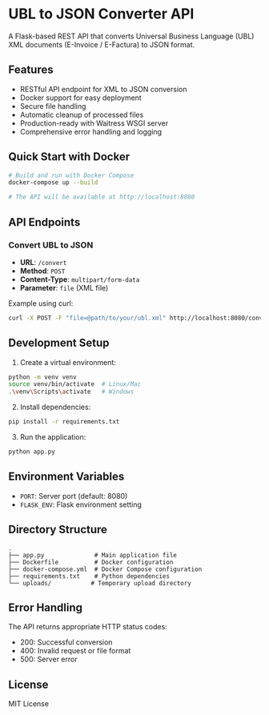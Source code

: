 # UBL to JSON Converter API

A Flask-based REST API that converts Universal Business Language (UBL) XML documents (E-Invoice / E-Factura) to JSON format.

## Features

- RESTful API endpoint for XML to JSON conversion
- Docker support for easy deployment
- Secure file handling
- Automatic cleanup of processed files
- Production-ready with Waitress WSGI server
- Comprehensive error handling and logging

## Quick Start with Docker

```bash
# Build and run with Docker Compose
docker-compose up --build

# The API will be available at http://localhost:8080
```

## API Endpoints

### Convert UBL to JSON
- **URL**: `/convert`
- **Method**: `POST`
- **Content-Type**: `multipart/form-data`
- **Parameter**: `file` (XML file)

Example using curl:
```bash
curl -X POST -F "file=@path/to/your/ubl.xml" http://localhost:8080/convert
```

## Development Setup

1. Create a virtual environment:
```bash
python -m venv venv
source venv/bin/activate  # Linux/Mac
.\venv\Scripts\activate   # Windows
```

2. Install dependencies:
```bash
pip install -r requirements.txt
```

3. Run the application:
```bash
python app.py
```

## Environment Variables

- `PORT`: Server port (default: 8080)
- `FLASK_ENV`: Flask environment setting

## Directory Structure

```
.
├── app.py              # Main application file
├── Dockerfile          # Docker configuration
├── docker-compose.yml  # Docker Compose configuration
├── requirements.txt    # Python dependencies
└── uploads/           # Temporary upload directory
```

## Error Handling

The API returns appropriate HTTP status codes:
- 200: Successful conversion
- 400: Invalid request or file format
- 500: Server error

## License

MIT License
